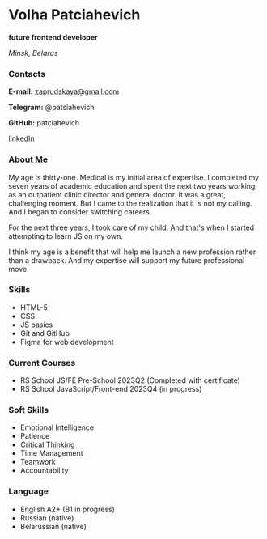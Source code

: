 # Volha Patciahevich

**future frontend developer**

*Minsk, Belarus*

### Contacts
**E-mail:** zaprudskaya@gmail.com

**Telegram:** @patsiahevich

**GitHub:** patciahevich

[linkedIn](https://www.linkedin.com/in/volha-patciahevich-43b459214)

### About Me
My age is thirty-one. Medical is my initial area of expertise. I completed my seven years of academic education and spent the next two years working as an outpatient clinic director and general doctor.  It was a great, challenging moment.  But I came to the realization that it is not my calling. And I began to consider switching careers. 

For the next three years, I took care of my child. And that's when I started attempting to learn JS on my own.

I think my age is a benefit that will help me launch a new profession rather than a drawback. And my expertise will support my future professional move.

### Skills
- HTML-5
- CSS
- JS basics
- Git and GitHub
- Figma for web development

### Current Courses
- RS School JS/FE Pre-School 2023Q2 (Completed with certificate)
- RS School JavaScript/Front-end 2023Q4 (in progress)

### Soft Skills
- Emotional Intelligence
- Patience
- Critical Thinking
- Time Management
- Teamwork
- Accountability

### Language
- English A2+ (B1 in progress)
- Russian (native)
- Belarussian (native)